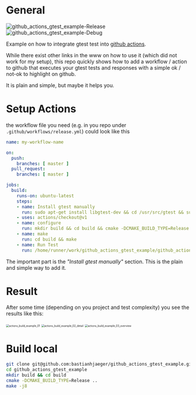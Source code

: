 # General  
![github_actions_gtest_example-Release](https://github.com/bastianhjaeger/github_actions_gtest_example/workflows/github_actions_gtest_example-Release/badge.svg?branch=master)
![github_actions_gtest_example-Debug](https://github.com/bastianhjaeger/github_actions_gtest_example/workflows/github_actions_gtest_example-Debug/badge.svg?branch=master)

Example on how to integrate gtest test into [github actions](https://github.com/features/actions). 



While there exist other links in the www on how to use it (which did not work for my setup), this repo quickly shows how to add a workflow / action to github that executes your gtest tests and responses with a simple ok / not-ok to highlight on github.

It is plain and simple, but maybe it helps you. 

# Setup Actions

the workflow file you need (e.g. in you repo under `.github/workflows/release.yml`) could look like this

```yaml
name: my-workflow-name

on:
  push:
    branches: [ master ]
  pull_request:
    branches: [ master ]

jobs:
  build:
    runs-on: ubuntu-latest
    steps:
    - name: Install gtest manually
      run: sudo apt-get install libgtest-dev && cd /usr/src/gtest && sudo cmake CMakeLists.txt && sudo make && sudo cp *.a /usr/lib && sudo ln -s /usr/lib/libgtest.a /usr/local/lib/libgtest.a && sudo ln -s /usr/lib/libgtest_main.a /usr/local/lib/libgtest_main.a
    - uses: actions/checkout@v1
    - name: configure
      run: mkdir build && cd build && cmake -DCMAKE_BUILD_TYPE=Release -DCMAKE_CXX_FLAGS="-Werror" ..
    - name: make
      run: cd build && make
    - name: Run Test
      run: /home/runner/work/github_actions_gtest_example/github_actions_gtest_example/build/test/github_actions_gtest_example.test
```

The important part is the *"Install gtest manually"* section. This is the plain and simple way to add it.

# Result

After some time (depending on you project and test complexity) you see the results like this:

<img src="doc/actions_build_example_01.png" alt="actions_build_example_01" style="zoom:50%;" />

<img src="doc/actions_build_example_02_detail.png" alt="actions_build_example_02_detail" style="zoom:50%;" />

<img src="doc/actions_build_example_03_overview.png" alt="actions_build_example_03_overview" style="zoom:50%;" />


# Build local
```bash
git clone git@github.com:bastianhjaeger/github_actions_gtest_example.git
cd github_actions_gtest_example
mkdir build && cd build
cmake -DCMAKE_BUILD_TYPE=Release ..
make -j8
```
